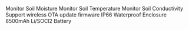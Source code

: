 Monitor Soil Moisture
Monitor Soil Temperature
Monitor Soil Conductivity
Support wireless OTA update firmware
IP66 Waterproof Enclosure
8500mAh Li/SOCl2 Battery
